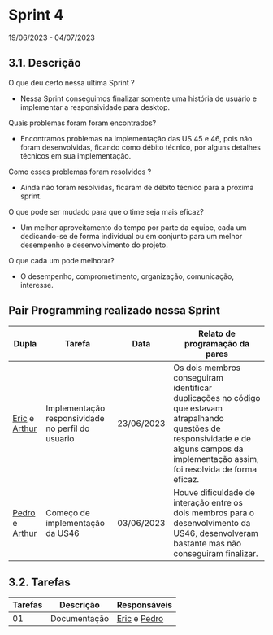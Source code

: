 # Sprint 4
19/06/2023 - 04/07/2023


## 3.1. Descrição
<!-- descrever de forma geral o objetivo da sprint -->

O que deu certo nessa última Sprint ?

- Nessa Sprint conseguimos finalizar somente uma história de usuário e implementar a responsividade para desktop.

Quais problemas foram foram encontrados?

- Encontramos problemas na implementação das US 45 e 46, pois não foram desenvolvidas, ficando como débito técnico, por alguns detalhes técnicos em sua implementação.

Como esses problemas foram resolvidos ?

- Ainda não foram resolvidas, ficaram de débito técnico para a próxima sprint.

O que pode ser mudado para que o time seja mais eficaz?

- Um melhor aproveitamento do tempo por parte da equipe, cada um dedicando-se de forma individual ou em conjunto para um melhor desempenho e desenvolvimento do projeto.

O que cada um pode melhorar?

- O desempenho, comprometimento, organização, comunicação, interesse.

## Pair Programming realizado nessa Sprint

| Dupla | Tarefa | Data |Relato de programação da pares|
| ----- | ------ | ---- |------|
|[Eric](https://github.com/ericbky) e [Arthur](https://github.com/Arthrok)	|Implementação responsividade no perfil do usuario|	23/06/2023|Os dois membros conseguiram identificar duplicações no código que estavam atrapalhando questões de responsividade e de alguns campos da implementação assim, foi resolvida de forma eficaz.|
|[Pedro](https://github.com/lucasdray) e [Arthur](https://github.com/Arthrok) |	Começo de implementação da US46|	03/06/2023|Houve dificuldade de interação entre os dois membros para o desenvolvimento da US46, desenvolveram bastante mas não conseguiram finalizar.|

## 3.2. Tarefas
<!-- descrever as issues que definimos para essa sprint e alocar um responsavel por ela -->
Tarefas | Descrição | Responsáveis
------ | --------- | -----------
01 | Documentação | [Eric](https://github.com/ericbky) e [Pedro](https://github.com/lucasdray)|
